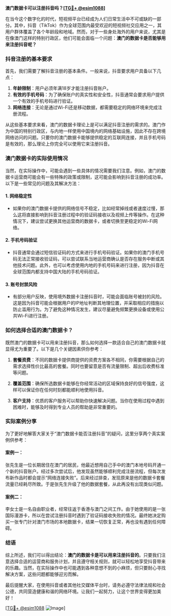 **澳门数据卡可以注册抖音吗？[[TG💪+ @esim1088](https://t.me/s/esim1088)]**

在当今这个数字化的时代，短视频平台已经成为人们日常生活中不可或缺的一部分。其中，抖音（TikTok）作为全球范围内最受欢迎的短视频社交应用之一，其用户群体覆盖了各个年龄段和地域。然而，对于一些身处海外的用户来说，尤其是在像澳门这样的特别行政区，他们可能会面临一个问题：**澳门的数据卡是否能够用来注册抖音呢？**

### 抖音注册的基本要求

首先，我们需要了解抖音注册的基本条件。一般来说，抖音要求用户具备以下几点：

1. **年龄限制**：用户必须年满18岁才能注册抖音账户。
2. **有效的手机号码**：为了确保账户的真实性和安全性，抖音通常会要求用户提供一个有效的手机号码进行验证。
3. **网络连接**：无论是通过Wi-Fi还是移动数据，都需要稳定的网络环境来完成注册流程。

从这些基本要求来看，澳门的数据卡理论上是可以满足抖音注册的需求的。澳门作为中国的特别行政区，与内地一样使用中国境内的网络基础设施，因此不存在跨境网络访问的问题。只要你的澳门数据卡能够提供稳定的互联网连接，并且手机号码是有效的，那么理论上你完全可以使用它来注册抖音。

### 澳门数据卡的实际使用情况

当然，在实际操作中，可能会遇到一些具体的情况需要我们注意。例如，澳门的数据卡运营商可能会有一些特殊的政策或限制，这可能会影响到抖音注册的成功率。以下是一些常见的问题及其解决方法：

#### 1. **网络稳定性**
   - 如果你的澳门数据卡提供的网络信号不稳定，比如经常掉线或者速度过慢，那么这将直接影响到抖音注册过程中的验证码接收以及视频上传等操作。在这种情况下，建议尝试更换其他运营商的数据卡，或者切换至更稳定的Wi-Fi网络。

#### 2. **手机号码验证**
   - 抖音通常会通过短信验证码的方式来进行手机号码验证。如果你的澳门手机号码无法正常接收验证码，可以尝试联系当地运营商确认是否存在服务中断或其他技术问题。此外，也可以考虑使用内地的手机号码来进行注册，因为抖音在全球范围内都支持中国大陆的手机号码验证。

#### 3. **账号封禁风险**
   - 有部分用户反映，使用境外数据卡注册抖音时，可能会面临账号被封的风险。这是因为抖音可能会根据用户的IP地址判断其地理位置，并采取相应的措施以防止滥用行为。为了避免这种情况发生，建议尽量避免频繁更换设备或使用公共Wi-Fi进行注册。

### 如何选择合适的澳门数据卡？

既然澳门的数据卡可以用来注册抖音，那么如何选择一款适合自己的澳门数据卡就显得尤为重要了。以下是几个关键因素供你参考：

1. **套餐资费**：不同的数据卡提供商提供的资费方案各不相同，你需要根据自己的需求选择性价比最高的套餐。同时也要留意是否有流量限制、超出后收费标准等问题。
   
2. **覆盖范围**：确保所选数据卡能够在你经常活动的区域保持良好的信号强度，这样可以保证你在任何时刻都能顺利地使用抖音。

3. **客户支持**：优质的客户服务可以帮助你快速解决问题。当你在使用过程中遇到困难时，能够及时得到专业人员的帮助是非常重要的。

### 实际案例分享

为了更好地解答大家关于“澳门数据卡能否注册抖音”的疑问，这里分享两个真实案例供参考：

#### 案例一：
张先生是一位长期居住在澳门的居民，他最近想用自己手中的澳门本地号码开通一个新的抖音账户。经过多次尝试后，他发现虽然能够顺利完成注册流程，但每次发布新作品时都会提示“网络连接失败”。后来经过排查，发现原来是他的数据卡套餐流量已经耗尽所致。于是张先生升级了他的数据套餐，从此再没有出现类似问题。

#### 案例二：
李女士是一名自由职业者，经常往返于香港与澳门之间工作。由于她使用的是一张国际漫游卡，所以在尝试注册抖音时遇到了验证码接收失败的情况。最终她决定购买一张专门针对澳门市场的本地数据卡，结果一切恢复正常，再也没有遇到任何障碍。

### 结语

综上所述，我们可以得出结论：**澳门的数据卡是可以用来注册抖音的**。只要我们注意选择合适的运营商和服务计划，并且遵守相关规则，就可以轻松地享受抖音带来的乐趣。当然，在实际操作中也可能遇到各种意想不到的小麻烦，但只要耐心寻找解决方案，这些问题都能够迎刃而解。

最后提醒大家，在使用抖音或者其他社交媒体平台时，请务必遵守法律法规和社会公德，共同营造健康和谐的网络环境。让我们一起努力，让这个世界变得更加美好！

[[TG💪+ @esim1088](https://t.me/s/esim1088) ![Image](https://i.postimg.cc/4NQfJmqS/Snipaste-2025-05-13-00-14-12.png)]